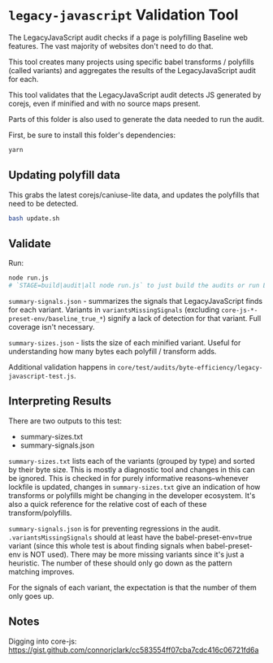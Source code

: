 # `legacy-javascript` Validation Tool

The LegacyJavaScript audit checks if a page is polyfilling Baseline web features. The vast majority of websites don't need to do that.

This tool creates many projects using specific babel transforms / polyfills (called variants) and aggregates the results of the LegacyJavaScript audit for each.

This tool validates that the LegacyJavaScript audit detects JS generated by corejs, even if minified and with no source maps present.

Parts of this folder is also used to generate the data needed to run the audit.

First, be sure to install this folder's dependencies:

```sh
yarn
```

## Updating polyfill data

This grabs the latest corejs/caniuse-lite data, and updates the polyfills that need to be detected.

```sh
bash update.sh
```

## Validate

Run:

```sh
node run.js
# `STAGE=build|audit|all node run.js` to just build the audits or run LegacyJavaScript on them. Defaults to both (`all`).
```

`summary-signals.json` - summarizes the signals that LegacyJavaScript finds for each variant. Variants in `variantsMissingSignals` (excluding `core-js-*-preset-env/baseline_true_*`) signify a lack of detection for that variant. Full coverage isn't necessary.

`summary-sizes.json` - lists the size of each minified variant. Useful for understanding how many bytes each polyfill / transform adds.

Additional validation happens in `core/test/audits/byte-efficiency/legacy-javascript-test.js`.

## Interpreting Results

There are two outputs to this test:

* summary-sizes.txt
* summary-signals.json

`summary-sizes.txt` lists each of the variants (grouped by type) and sorted by their byte size. This is mostly a diagnostic tool and changes in this can be ignored. This is checked in for purely informative reasons–whenever lockfile is updated, changes in `summary-sizes.txt` give an indication of how transforms or polyfills might be changing in the developer ecosystem. It's also a quick reference for the relative cost of each of these transform/polyfills.

`summary-signals.json` is for preventing regressions in the audit. `.variantsMissingSignals` should at least have the babel-preset-env=true variant (since this whole test is about finding signals when babel-preset-env is NOT used). There may be more missing variants since it's just a heuristic. The number of these should only go down as the pattern matching improves.

For the signals of each variant, the expectation is that the number of them only goes up.

## Notes

Digging into core-js: https://gist.github.com/connorjclark/cc583554ff07cba7cdc416c06721fd6a
